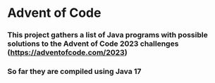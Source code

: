 # Advent of Code 

### This project gathers a list of Java programs with possible solutions to the Advent of Code 2023 challenges (https://adventofcode.com/2023)
### So far they are compiled using Java 17
